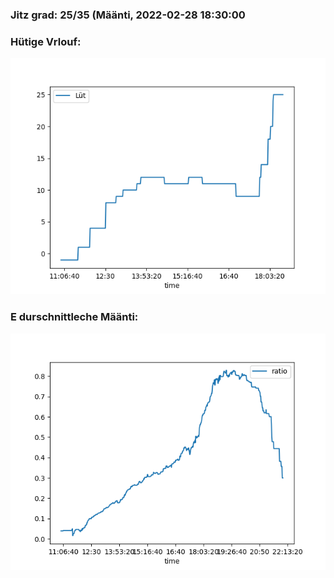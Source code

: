 ### Jitz grad: 25/35 (Määnti, 2022-02-28 18:30:00

### Hütige Vrlouf:
![Graph](Today.png)

### E durschnittleche Määnti:
![Graph](Määnti.png)